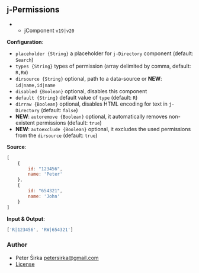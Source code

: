 ## j-Permissions

- - jComponent `v19|v20`

__Configuration__:

- `placeholder {String}` a placeholder for `j-Directory` component (default: `Search`)
- `types {String}` types of permission (array delimited by comma, default: `R,RW`)
- `dirsource {String}` optional, path to a data-source or __NEW__: `id|name,id|name`
- `disabled {Boolean}` optional, disables this component
- `default {String}` default value of `type` (default: `R`)
- `dirraw {Boolean}` optional, disables HTML encoding for text in `j-Directory` (default: `false`)
- __NEW__: `autoremove {Boolean}` optional, it automatically removes non-existent permissions (default: `true`)
- __NEW__: `autoexclude {Boolean}` optional, it excludes the used permissions from the `dirsource` (default: `true`)

__Source__:

```js
[
	{
		id: "123456",
		name: 'Peter'
	},
	{
		id: "654321",
		name: 'John'
	}
]
```

__Input & Output__:

```js
['R|123456', 'RW|654321']
````

### Author

- Peter Širka <petersirka@gmail.com>
- [License](https://www.totaljs.com/license/)
